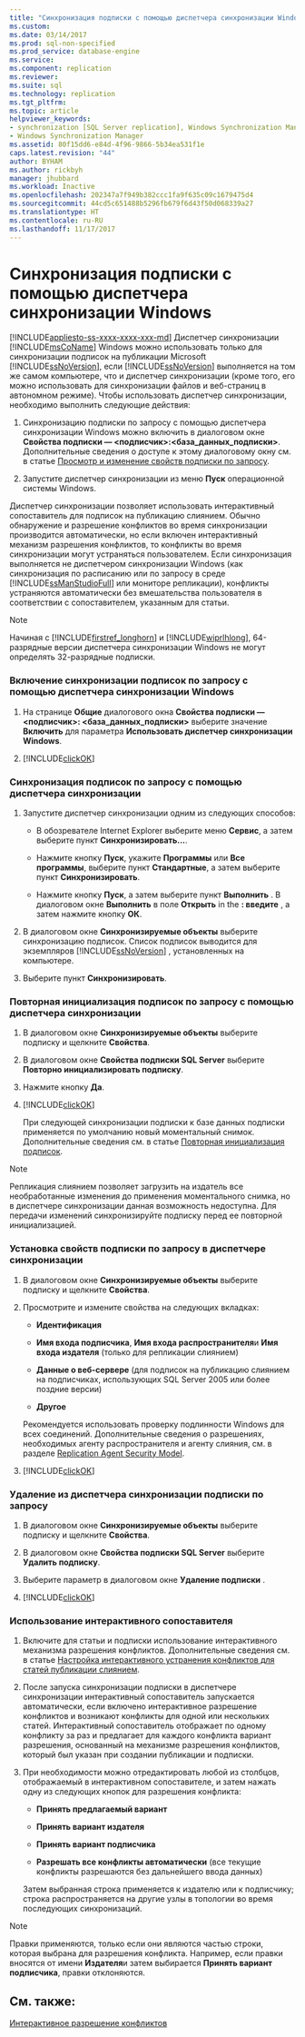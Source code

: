 ```yaml
---
title: "Синхронизация подписки с помощью диспетчера синхронизации Windows | Документация Майкрософт"
ms.custom: 
ms.date: 03/14/2017
ms.prod: sql-non-specified
ms.prod_service: database-engine
ms.service: 
ms.component: replication
ms.reviewer: 
ms.suite: sql
ms.technology: replication
ms.tgt_pltfrm: 
ms.topic: article
helpviewer_keywords:
- synchronization [SQL Server replication], Windows Synchronization Manager
- Windows Synchronization Manager
ms.assetid: 80f15dd6-e84d-4f96-9866-5b34ea531f1e
caps.latest.revision: "44"
author: BYHAM
ms.author: rickbyh
manager: jhubbard
ms.workload: Inactive
ms.openlocfilehash: 202347a7f949b382ccc1fa9f635c09c1679475d4
ms.sourcegitcommit: 44cd5c651488b5296fb679f6d43f50d068339a27
ms.translationtype: HT
ms.contentlocale: ru-RU
ms.lasthandoff: 11/17/2017
---
```

# <a name="synchronize-a-subscription-using-windows-synchronization-manager"></a>Синхронизация подписки с помощью диспетчера синхронизации Windows
[!INCLUDE[appliesto-ss-xxxx-xxxx-xxx-md](../../includes/appliesto-ss-xxxx-xxxx-xxx-md.md)] Диспетчер синхронизации [!INCLUDE[msCoName](../../includes/msconame-md.md)] Windows можно использовать только для синхронизации подписок на публикации Microsoft [!INCLUDE[ssNoVersion](../../includes/ssnoversion-md.md)], если [!INCLUDE[ssNoVersion](../../includes/ssnoversion-md.md)] выполняется на том же самом компьютере, что и диспетчер синхронизации (кроме того, его можно использовать для синхронизации файлов и веб-страниц в автономном режиме). Чтобы использовать диспетчер синхронизации, необходимо выполнить следующие действия:  
  
1.  Синхронизацию подписки по запросу с помощью диспетчера синхронизации Windows можно включить в диалоговом окне **Свойства подписки — \<подписчик>:\<база_данных_подписки>**. Дополнительные сведения о доступе к этому диалоговому окну см. в статье [Просмотр и изменение свойств подписки по запросу](../../relational-databases/replication/view-and-modify-pull-subscription-properties.md).  
  
2.  Запустите диспетчер синхронизации из меню **Пуск** операционной системы Windows.  
  
 Диспетчер синхронизации позволяет использовать интерактивный сопоставитель для подписок на публикацию слиянием. Обычно обнаружение и разрешение конфликтов во время синхронизации производится автоматически, но если включен интерактивный механизм разрешения конфликтов, то конфликты во время синхронизации могут устраняться пользователем. Если синхронизация выполняется не диспетчером синхронизации Windows (как синхронизация по расписанию или по запросу в среде [!INCLUDE[ssManStudioFull](../../includes/ssmanstudiofull-md.md)] или мониторе репликации), конфликты устраняются автоматически без вмешательства пользователя в соответствии с сопоставителем, указанным для статьи.  
  
> [!NOTE]  
>  Начиная с [!INCLUDE[firstref_longhorn](../../includes/firstref-longhorn-md.md)] и [!INCLUDE[wiprlhlong](../../includes/wiprlhlong-md.md)], 64-разрядные версии диспетчера синхронизации Windows не могут определять 32-разрядные подписки.  
  
### <a name="to-enable-the-synchronization-of-pull-subscriptions-with-windows-synchronization-manager"></a>Включение синхронизации подписок по запросу с помощью диспетчера синхронизации Windows  
  
1.  На странице **Общие** диалогового окна **Свойства подписки — \<подписчик>: \<база_данных_подписки>** выберите значение **Включить** для параметра **Использовать диспетчер синхронизации Windows**.  
  
2.  [!INCLUDE[clickOK](../../includes/clickok-md.md)]  
  
### <a name="to-synchronize-a-pull-subscription-with-synchronization-manager"></a>Синхронизация подписок по запросу с помощью диспетчера синхронизации  
  
1.  Запустите диспетчер синхронизации одним из следующих способов:  
  
    -   В обозревателе Internet Explorer выберите меню **Сервис**, а затем выберите пункт **Синхронизировать...**.  
  
    -   Нажмите кнопку **Пуск**, укажите **Программы** или **Все программы**, выберите пункт **Стандартные**, а затем выберите пункт **Синхронизировать**.  
  
    -   Нажмите кнопку **Пуск**, а затем выберите пункт **Выполнить** . В диалоговом окне **Выполнить** в поле **Открыть** in the **: введите** , а затем нажмите кнопку **ОК**.  
  
2.  В диалоговом окне **Синхронизируемые объекты** выберите синхронизацию подписок. Список подписок выводится для экземпляров [!INCLUDE[ssNoVersion](../../includes/ssnoversion-md.md)] , установленных на компьютере.  
  
3.  Выберите пункт **Синхронизировать**.  
  
### <a name="to-reinitialize-a-pull-subscription-with-synchronization-manager"></a>Повторная инициализация подписок по запросу с помощью диспетчера синхронизации  
  
1.  В диалоговом окне **Синхронизируемые объекты** выберите подписку и щелкните **Свойства**.  
  
2.  В диалоговом окне **Свойства подписки SQL Server** выберите **Повторно инициализировать подписку**.  
  
3.  Нажмите кнопку **Да**.  
  
4.  [!INCLUDE[clickOK](../../includes/clickok-md.md)]  
  
     При следующей синхронизации подписки к базе данных подписки применяется по умолчанию новый моментальный снимок. Дополнительные сведения см. в статье [Повторная инициализация подписок](../../relational-databases/replication/reinitialize-subscriptions.md).  
  
> [!NOTE]  
>  Репликация слиянием позволяет загрузить на издатель все необработанные изменения до применения моментального снимка, но в диспетчере синхронизации данная возможность недоступна. Для передачи изменений синхронизируйте подписку перед ее повторной инициализацией.  
  
### <a name="to-set-properties-for-a-pull-subscription-in-synchronization-manager"></a>Установка свойств подписки по запросу в диспетчере синхронизации  
  
1.  В диалоговом окне **Синхронизируемые объекты** выберите подписку и щелкните **Свойства**.  
  
2.  Просмотрите и измените свойства на следующих вкладках:  
  
    -   **Идентификация**  
  
    -   **Имя входа подписчика**, **Имя входа распространителя**и **Имя входа издателя** (только для репликации слиянием)  
  
    -   **Данные о веб-сервере** (для подписок на публикацию слиянием на подписчиках, использующих SQL Server 2005 или более поздние версии)  
  
    -   **Другое**  
  
     Рекомендуется использовать проверку подлинности Windows для всех соединений. Дополнительные сведения о разрешениях, необходимых агенту распространителя и агенту слияния, см. в разделе [Replication Agent Security Model](../../relational-databases/replication/security/replication-agent-security-model.md).  
  
3.  [!INCLUDE[clickOK](../../includes/clickok-md.md)]  
  
### <a name="to-remove-a-pull-subscription-from-synchronization-manager"></a>Удаление из диспетчера синхронизации подписки по запросу  
  
1.  В диалоговом окне **Синхронизируемые объекты** выберите подписку и щелкните **Свойства**.  
  
2.  В диалоговом окне **Свойства подписки SQL Server** выберите **Удалить подписку**.  
  
3.  Выберите параметр в диалоговом окне **Удаление подписки** .  
  
4.  [!INCLUDE[clickOK](../../includes/clickok-md.md)]  
  
### <a name="to-use-the-interactive-resolver"></a>Использование интерактивного сопоставителя  
  
1.  Включите для статьи и подписки использование интерактивного механизма разрешения конфликтов. Дополнительные сведения см. в статье [Настройка интерактивного устранения конфликтов для статей публикации слиянием](../../relational-databases/replication/publish/specify-interactive-conflict-resolution-for-merge-articles.md).  
  
2.  После запуска синхронизации подписки в диспетчере синхронизации интерактивный сопоставитель запускается автоматически, если включено интерактивное разрешение конфликтов и возникают конфликты для одной или нескольких статей. Интерактивный сопоставитель отображает по одному конфликту за раз и предлагает для каждого конфликта вариант разрешения, основанный на механизме разрешения конфликтов, который был указан при создании публикации и подписки.  
  
3.  При необходимости можно отредактировать любой из столбцов, отображаемый в интерактивном сопоставителе, и затем нажать одну из следующих кнопок для разрешения конфликта:  
  
    -   **Принять предлагаемый вариант**  
  
    -   **Принять вариант издателя**  
  
    -   **Принять вариант подписчика**  
  
    -   **Разрешать все конфликты автоматически** (все текущие конфликты разрешаются без дальнейшего ввода данных)  
  
     Затем выбранная строка применяется к издателю или к подписчику; строка распространяется на другие узлы в топологии во время последующих синхронизаций.  
  
> [!NOTE]  
>  Правки применяются, только если они являются частью строки, которая выбрана для разрешения конфликта. Например, если правки вносятся от имени **Издателя**и затем выбирается **Принять вариант подписчика**, правки отклоняются.  
  
## <a name="see-also"></a>См. также:  
 [Интерактивное разрешение конфликтов](../../relational-databases/replication/merge/advanced-merge-replication-conflict-interactive-resolution.md)  
  
  
